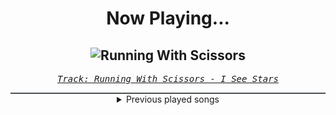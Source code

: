 <div align="center"> 
<h1>Now Playing...</h1>

![Running With Scissors](https://i.scdn.co/image/ab67616d00001e02f1039d70f4252cca6bb2af01)
--
_<samp><a href="https://open.spotify.com/track/4xwPE6J7bvntek03g0tVpb">Track: Running With Scissors - I See Stars</a></samp>_

<div style="border: 1px #4B5054 solid"></div>
<details>
  <summary>
    Previous played songs
  </summary>
  <table>
    <thead>
      <tr>
        <th>
          Artist
        </th>
        <th>
          Song
        </th>
        <th>
          Link
        </th>
      </tr>
    </thead>
    <tbody>
      <tr><td>I See Stars</td><td>Running With Scissors</td><td><a href="https://open.spotify.com/track/4xwPE6J7bvntek03g0tVpb">https://open.spotify.com/track/4xwPE6J7bvntek03g0tVpb</a></td></tr><tr><td>Attack Attack!</td><td>Brachyura Bombshell</td><td><a href="https://open.spotify.com/track/0Mq26LC8YevMmES4Z0keIl">https://open.spotify.com/track/0Mq26LC8YevMmES4Z0keIl</a></td></tr><tr><td>Memphis May Fire</td><td>Bleed Me Dry</td><td><a href="https://open.spotify.com/track/5bENuUfvW1oOEmh2zvyowI">https://open.spotify.com/track/5bENuUfvW1oOEmh2zvyowI</a></td></tr><tr><td>Ice Nine Kills</td><td>The American Nightmare</td><td><a href="https://open.spotify.com/track/04K2bMi2vyOBwxr5EjDq5O">https://open.spotify.com/track/04K2bMi2vyOBwxr5EjDq5O</a></td></tr><tr><td>Until I Wake</td><td>Less Of Me</td><td><a href="https://open.spotify.com/track/3djmus7IzQlXABWkW3cauX">https://open.spotify.com/track/3djmus7IzQlXABWkW3cauX</a></td></tr><tr><td>Wage War</td><td>Circle The Drain</td><td><a href="https://open.spotify.com/track/37LTDJrNmWco1qHO1AuZ1r">https://open.spotify.com/track/37LTDJrNmWco1qHO1AuZ1r</a></td></tr><tr><td>Crown The Empire</td><td>In Another Life (feat. Courtney LaPlante)</td><td><a href="https://open.spotify.com/track/5F2L2phmZw5dZZY72VpFM2">https://open.spotify.com/track/5F2L2phmZw5dZZY72VpFM2</a></td></tr><tr><td>Phinehas</td><td>The Fire Itself</td><td><a href="https://open.spotify.com/track/71N4kCbJiVAb7iA25lwFgd">https://open.spotify.com/track/71N4kCbJiVAb7iA25lwFgd</a></td></tr><tr><td>Jeris Johnson</td><td>When The Darkness Comes</td><td><a href="https://open.spotify.com/track/1D1Dheq2uzlRYjSc2ylOOR">https://open.spotify.com/track/1D1Dheq2uzlRYjSc2ylOOR</a></td></tr><tr><td>Wage War</td><td>MAGNETIC</td><td><a href="https://open.spotify.com/track/784C7AyqUuTQNvJxigMZTS">https://open.spotify.com/track/784C7AyqUuTQNvJxigMZTS</a></td></tr><tr><td>Bad Omens</td><td>Somebody else.</td><td><a href="https://open.spotify.com/track/6FghSTlzBr93mtoBzxvz0A">https://open.spotify.com/track/6FghSTlzBr93mtoBzxvz0A</a></td></tr><tr><td>Deftones</td><td>Entombed</td><td><a href="https://open.spotify.com/track/4bLCPfBLKlqiONo6TALTh5">https://open.spotify.com/track/4bLCPfBLKlqiONo6TALTh5</a></td></tr><tr><td>Bryce Savage</td><td>Slayer</td><td><a href="https://open.spotify.com/track/0zWYyQbeEt30xkOxMWIqoN">https://open.spotify.com/track/0zWYyQbeEt30xkOxMWIqoN</a></td></tr><tr><td>Sleep Token</td><td>Hypnosis</td><td><a href="https://open.spotify.com/track/2UH4BOPtTsRVQBy7abPdat">https://open.spotify.com/track/2UH4BOPtTsRVQBy7abPdat</a></td></tr><tr><td>Jonny Craig</td><td>Block out the Noise</td><td><a href="https://open.spotify.com/track/23HFBcUookTzAsNERV7c8O">https://open.spotify.com/track/23HFBcUookTzAsNERV7c8O</a></td></tr><tr><td>✝✝✝ (Crosses)</td><td>Bitches Brew</td><td><a href="https://open.spotify.com/track/4E23uX1BDdUTk9x56nEbla">https://open.spotify.com/track/4E23uX1BDdUTk9x56nEbla</a></td></tr><tr><td>Adam Hurst</td><td>Desolation</td><td><a href="https://open.spotify.com/track/4bITVlCxy67Dpqbh1uh6uW">https://open.spotify.com/track/4bITVlCxy67Dpqbh1uh6uW</a></td></tr><tr><td>Celldweller</td><td>Cell #3</td><td><a href="https://open.spotify.com/track/3TK9Fgcfco6vjKbNK0ELNL">https://open.spotify.com/track/3TK9Fgcfco6vjKbNK0ELNL</a></td></tr><tr><td>Disturbed</td><td>Inside the Fire</td><td><a href="https://open.spotify.com/track/5cxp9kjCFyJwzv3lzeX7ku">https://open.spotify.com/track/5cxp9kjCFyJwzv3lzeX7ku</a></td></tr><tr><td>Disturbed</td><td>Decadence</td><td><a href="https://open.spotify.com/track/0jY829pCMnstlNtaE72vSB">https://open.spotify.com/track/0jY829pCMnstlNtaE72vSB</a></td></tr>
    </tbody>
  </table>
</details>

</div>

